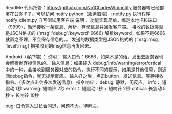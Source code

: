ReadMe
代码托管：https://github.com/No1CharlesWu/notify
服务器端已经部署在公网IP了。可以访问
notify
python（服务器端）: notify.py 执行程序 	 notify_client.py 自写测试用客户端
说明：
功能实现简单。绑定本地IP和端口（9999），循环接收一条信息、解析、存储信息并回发客户端。
接收的数据类型是JSON格式的 {'msg':'debug','keyword':6666} 解析keyword，如果不是6666就置之不理，不会保存信息的。。
发送的数据类型是JSON格式的 {‘msg’:msg, ‘level’:msg} 把接收到的msg信息再发回去。

Android（客户端）：
说明：
输入口令：6666，如果不是的话，发出去服务器也会解析抛弃掉信息的。
输入信息：如果输入 debug/info/warning/error/crtical 中的一种，会接收到服务器对应的指令，执行不同的提示，如果是其他信息，则返回debug指令，就无提示反应。
输入好之后，点击button，发送信息。等待接收指令。（多次点击会多次发送信息）
指令响应：
debug: 静默，无反应。
info： 短震动 1秒
warning: 短响铃 2秒
error： 短震动 1秒 + 短响铃 2秒
critical: 长震动 5秒 + 长响铃 10秒 

bug: 口令输入过长会闪退，问题不大。待解决。
